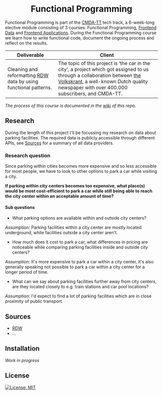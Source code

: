 <h1 align="center">Functional Programming</h1>

Functional Programming is part of the [CMDA-TT](https://cmda-tt.github.io/course-20-21/) tech track, a 6-week-long elective module consisting of 3 courses: Functional Programming, [Frontend Data](https://github.com/jessevermeulen/frontend-data) and [Frontend Applications](https://github.com/jessevermeulen/frontend-applications). During the Functional Programming course we learn how to write functional code, document the ongoing process and reflect on the results.

Deliverable | Client
--- | ---
Cleaning and reformatting [RDW](https://rdw.nl/) data by using functional patterns. | The topic of this project is ‘the car in the city’, a project which got assigned to us through a collaboration between [the Volkskrant](https://www.volkskrant.nl/), a well-known Dutch quality newspaper with over 400.000 subscribers, and CMDA-TT.

*The process of this course is documented in the [wiki](https://github.com/jessevermeulen/functional-programming/wiki) of this repo.*

## Research

During the length of this project I'll be focussing my research on data about parking facilities. The required data is publicly accessible through different APIs, see [Sources](#Sources) for a summary of all data providers.

### Research question
Since parking within cities becomes more expensive and so less accessible for most people, we have to look to other options to park a car while visiting a city.

**If parking within city centers becomes too expensive, what place(s) would be most cost-efficient to park a car while still being able to reach the city center within an acceptable amount of time?**

#### Sub questions

- What parking options are available within and outside city centers?

*Assumption:* Parking facilities within a city center are mostly located underground, while facilities outside a city center aren't.

- How much does it cost to park a car, what differences in pricing are noticeable while comparing parking facilities inside and outside city centers?

*Assumption:* It's more expensive to park a car within a city center, it's also generally speaking not possible to park a car within a city center for a longer period of time.

- What can we say about parking facilities further away from city centers, are they located closely to e.g. train stations and car pool locations?

*Assumption:* I'd expect to find a lot of parking facilities which are in close proximity of public transport.

## Sources
- [RDW](https://opendata.rdw.nl/)
- ...

## Installation
*Work in progress*

## License
[![License: MIT](https://img.shields.io/badge/License-MIT-yellow.svg)](https://opensource.org/licenses/MIT)